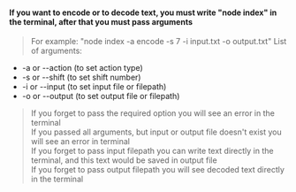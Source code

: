 #### If you want to encode or to decode text, you must write "node index" in the terminal, after that you must pass arguments
> For example: "node index -a encode -s 7 -i input.txt -o output.txt"
List of arguments: 
+ -a or --action (to set action type)
+ -s or --shift (to set shift number)
+ -i or --input (to set input file or filepath)
+ -o or --output (to set output file or filepath)

> If you forget to pass the required option you will see an error in the terminal  
If you passed all arguments, but input or output file doesn't exist you will see an error in terminal  
If you forget to pass input filepath you can write text directly in the terminal, and this text would be saved in output file  
If you forget to pass output filepath you will see decoded text directly in the terminal 
 

